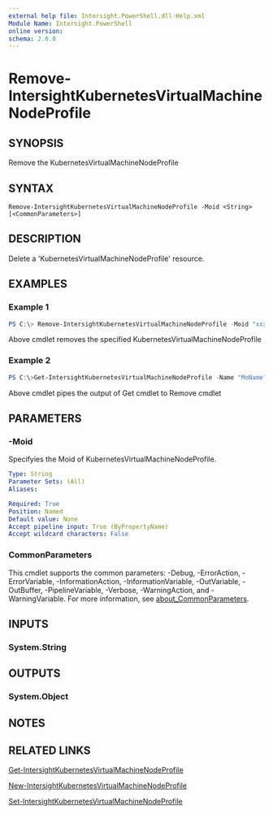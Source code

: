 ```yaml
---
external help file: Intersight.PowerShell.dll-Help.xml
Module Name: Intersight.PowerShell
online version:
schema: 2.0.0
---
```


# Remove-IntersightKubernetesVirtualMachineNodeProfile

## SYNOPSIS
Remove the KubernetesVirtualMachineNodeProfile

## SYNTAX

```
Remove-IntersightKubernetesVirtualMachineNodeProfile -Moid <String> [<CommonParameters>]
```

## DESCRIPTION
Delete a &apos;KubernetesVirtualMachineNodeProfile&apos; resource.

## EXAMPLES

### Example 1
```powershell
PS C:\> Remove-IntersightKubernetesVirtualMachineNodeProfile -Moid "xxxxxxxxxxxxxxxxxxxxxxxxxxx"
```
Above cmdlet removes the specified KubernetesVirtualMachineNodeProfile 

### Example 2
```powershell
PS C:\>Get-IntersightKubernetesVirtualMachineNodeProfile -Name "MoName"|  Remove-IntersightKubernetesVirtualMachineNodeProfile
```
Above cmdlet pipes the output of Get cmdlet to Remove cmdlet

## PARAMETERS

### -Moid
Specifyies the Moid of KubernetesVirtualMachineNodeProfile.

```yaml
Type: String
Parameter Sets: (All)
Aliases:

Required: True
Position: Named
Default value: None
Accept pipeline input: True (ByPropertyName)
Accept wildcard characters: False
```

### CommonParameters
This cmdlet supports the common parameters: -Debug, -ErrorAction, -ErrorVariable, -InformationAction, -InformationVariable, -OutVariable, -OutBuffer, -PipelineVariable, -Verbose, -WarningAction, and -WarningVariable. For more information, see [about_CommonParameters](http://go.microsoft.com/fwlink/?LinkID=113216).

## INPUTS

### System.String

## OUTPUTS

### System.Object
## NOTES

## RELATED LINKS

[Get-IntersightKubernetesVirtualMachineNodeProfile](./Get-IntersightKubernetesVirtualMachineNodeProfile.md)

[New-IntersightKubernetesVirtualMachineNodeProfile](./New-IntersightKubernetesVirtualMachineNodeProfile.md)

[Set-IntersightKubernetesVirtualMachineNodeProfile](./Set-IntersightKubernetesVirtualMachineNodeProfile.md)

